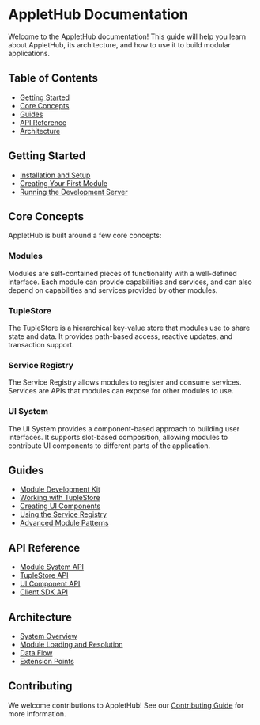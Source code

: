 # AppletHub Documentation

Welcome to the AppletHub documentation! This guide will help you learn about AppletHub, its architecture, and how to use it to build modular applications.

## Table of Contents

- [Getting Started](#getting-started)
- [Core Concepts](#core-concepts)
- [Guides](#guides)
- [API Reference](#api-reference)
- [Architecture](#architecture)

## Getting Started

- [Installation and Setup](./guides/installation.md)
- [Creating Your First Module](./guides/first-module.md)
- [Running the Development Server](./guides/development-server.md)

## Core Concepts

AppletHub is built around a few core concepts:

### Modules

Modules are self-contained pieces of functionality with a well-defined interface. Each module can provide capabilities and services, and can also depend on capabilities and services provided by other modules.

### TupleStore

The TupleStore is a hierarchical key-value store that modules use to share state and data. It provides path-based access, reactive updates, and transaction support.

### Service Registry

The Service Registry allows modules to register and consume services. Services are APIs that modules can expose for other modules to use.

### UI System

The UI System provides a component-based approach to building user interfaces. It supports slot-based composition, allowing modules to contribute UI components to different parts of the application.

## Guides

- [Module Development Kit](./guides/mdk.md)
- [Working with TupleStore](./guides/tuple-store.md)
- [Creating UI Components](./guides/ui-components.md)
- [Using the Service Registry](./guides/service-registry.md)
- [Advanced Module Patterns](./guides/advanced-modules.md)

## API Reference

- [Module System API](./api/module-system.md)
- [TupleStore API](./api/tuple-store.md)
- [UI Component API](./api/ui-components.md)
- [Client SDK API](./api/client-sdk.md)

## Architecture

- [System Overview](./architecture/overview.md)
- [Module Loading and Resolution](./architecture/module-loading.md)
- [Data Flow](./architecture/data-flow.md)
- [Extension Points](./architecture/extension-points.md)

## Contributing

We welcome contributions to AppletHub! See our [Contributing Guide](../CONTRIBUTING.md) for more information.